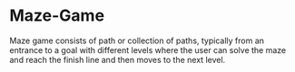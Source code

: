 # Maze-Game
Maze game consists of path or collection of paths, typically from an entrance to a goal with different levels where the user can solve the maze and reach the finish line and then moves to the next level.
